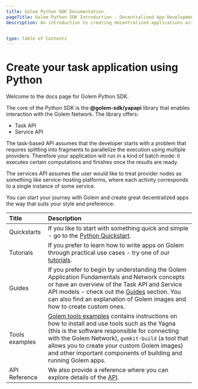 ```yaml
---
title: Golem Python SDK Documentation 
pageTitle: Golem Python SDK Introduction - Decentralized App Development on Golem Network 
description: An introduction to creating decentralized applications with Golem's Python SDK, featuring Task and Service APIs, quickstarts, tutorials, and tools.


type: Table of Contents
---
```


# Create your task application using Python

Welcome to the docs page for Golem Python SDK.

The core of the Python SDK is the **@golem-sdk/yapapi** library that enables interaction with the Golem Network. The library offers:

- Task API
- Service API

The task-based API assumes that the developer starts with a problem that requires splitting into fragments to parallelize the execution using multiple providers. Therefore your application will run in a kind of batch mode: it executes certain computations and finishes once the results are ready.

The services API assumes the user would like to treat provider nodes as something like service-hosting platforms, where each activity corresponds to a single instance of some service.

You can start your journey with Golem and create great decentralized apps the way that suits your style and preference:

| Title          | Description                                                                                                                                                                                                                                                                                                                                                  |
| :------------- | :----------------------------------------------------------------------------------------------------------------------------------------------------------------------------------------------------------------------------------------------------------------------------------------------------------------------------------------------------------- |
| Quickstarts    | If you like to start with something quick and simple - go to the [Python Quickstart](/docs/creators/python/quickstarts/run-first-task-on-golem).                                                                                                                                                                                                             |
| Tutorials      | If you prefer to learn how to write apps on Golem through practical use cases - try one of our [tutorials](/docs/creators/python/tutorials).                                                                                                                                                                                                                 |
| Guides         | If you prefer to begin by understanding the Golem Application Fundamentals and Network concepts or have an overview of the Task API and Service API models - check out the [Guides](/docs/creators/python/guides) section. You can also find an explanation of Golem images and how to create custom ones.                                                   |
| Tools examples | [Golem tools examples](/docs/creators/python/examples/tools) contains instructions on how to install and use tools such as the Yagna (this is the software responsible for connecting with the Golem Network), `gvmkit-build` (a tool that allows you to create your custom Golem images) and other important components of building and running Golem apps. |
| API Reference  | We also provide a reference where you can explore details of the [API](https://yapapi.readthedocs.io).                                                                                                                                                                                                                                                       |
